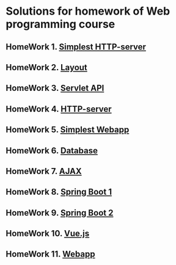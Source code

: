 # Solutions for homework of Web programming course

## HomeWork 1. [Simplest HTTP-server](https://github.com/Ma-XD/ITMO-Web/tree/main/hw-1#readme)

## HomeWork 2. [Layout](https://github.com/Ma-XD/ITMO-Web/tree/main/hw-2#readme)

## HomeWork 3. [Servlet API](https://github.com/Ma-XD/ITMO-Web/tree/main/hw-3#readme)

## HomeWork 4. [HTTP-server](https://github.com/Ma-XD/ITMO-Web/tree/main/hw-4#readme)

## HomeWork 5. [Simplest Webapp](https://github.com/Ma-XD/ITMO-Web/tree/main/hw-5#readme)

## HomeWork 6. [Database](https://github.com/Ma-XD/ITMO-Web/tree/main/hw-6#readme)

## HomeWork 7. [AJAX](https://github.com/Ma-XD/ITMO-Web/tree/main/hw-7#readme)

## HomeWork 8. [Spring Boot 1](https://github.com/Ma-XD/ITMO-Web/tree/main/hw-8#readme)

## HomeWork 9. [Spring Boot 2](https://github.com/Ma-XD/ITMO-Web/tree/main/hw-9#readme)

## HomeWork 10. [Vue.js](https://github.com/Ma-XD/ITMO-Web/tree/main/hw-10#readme)

## HomeWork 11. [Webapp](https://github.com/Ma-XD/ITMO-Web/tree/main/hw-11#readme)

